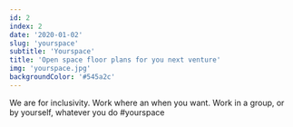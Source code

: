 ```yaml
---
id: 2
index: 2
date: '2020-01-02'
slug: 'yourspace'
subtitle: 'Yourspace'
title: 'Open space floor plans for you next venture'
img: 'yourspace.jpg'
backgroundColor: '#545a2c'
---
```


We are for inclusivity. Work where an when you want. Work in a group, or by yourself, whatever you do #yourspace

